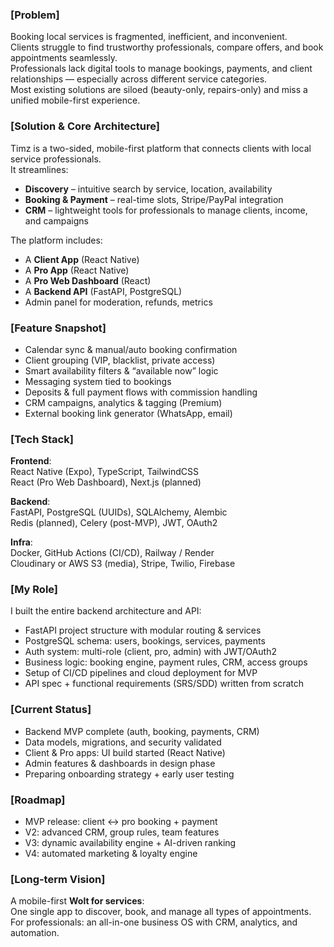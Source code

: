 ### [Problem]

Booking local services is fragmented, inefficient, and inconvenient.  
Clients struggle to find trustworthy professionals, compare offers, and book appointments seamlessly.  
Professionals lack digital tools to manage bookings, payments, and client relationships — especially across different service categories.  
Most existing solutions are siloed (beauty-only, repairs-only) and miss a unified mobile-first experience.

### [Solution & Core Architecture]

Timz is a two-sided, mobile-first platform that connects clients with local service professionals.  
It streamlines:

- **Discovery** – intuitive search by service, location, availability  
- **Booking & Payment** – real-time slots, Stripe/PayPal integration  
- **CRM** – lightweight tools for professionals to manage clients, income, and campaigns

The platform includes:

- A **Client App** (React Native)  
- A **Pro App** (React Native)  
- A **Pro Web Dashboard** (React)  
- A **Backend API** (FastAPI, PostgreSQL)  
- Admin panel for moderation, refunds, metrics

### [Feature Snapshot]

- Calendar sync & manual/auto booking confirmation  
- Client grouping (VIP, blacklist, private access)  
- Smart availability filters & “available now” logic  
- Messaging system tied to bookings  
- Deposits & full payment flows with commission handling  
- CRM campaigns, analytics & tagging (Premium)  
- External booking link generator (WhatsApp, email)

### [Tech Stack]

**Frontend**:  
React Native (Expo), TypeScript, TailwindCSS  
React (Pro Web Dashboard), Next.js (planned)

**Backend**:  
FastAPI, PostgreSQL (UUIDs), SQLAlchemy, Alembic  
Redis (planned), Celery (post-MVP), JWT, OAuth2  

**Infra**:  
Docker, GitHub Actions (CI/CD), Railway / Render  
Cloudinary or AWS S3 (media), Stripe, Twilio, Firebase  

### [My Role]

I built the entire backend architecture and API:  
- FastAPI project structure with modular routing & services  
- PostgreSQL schema: users, bookings, services, payments  
- Auth system: multi-role (client, pro, admin) with JWT/OAuth2  
- Business logic: booking engine, payment rules, CRM, access groups  
- Setup of CI/CD pipelines and cloud deployment for MVP  
- API spec + functional requirements (SRS/SDD) written from scratch

### [Current Status]

- Backend MVP complete (auth, booking, payments, CRM)  
- Data models, migrations, and security validated  
- Client & Pro apps: UI build started (React Native)  
- Admin features & dashboards in design phase  
- Preparing onboarding strategy + early user testing

### [Roadmap]

- MVP release: client ↔ pro booking + payment  
- V2: advanced CRM, group rules, team features  
- V3: dynamic availability engine + AI-driven ranking  
- V4: automated marketing & loyalty engine

### [Long-term Vision]

A mobile-first **Wolt for services**:  
One single app to discover, book, and manage all types of appointments.  
For professionals: an all-in-one business OS with CRM, analytics, and automation.
